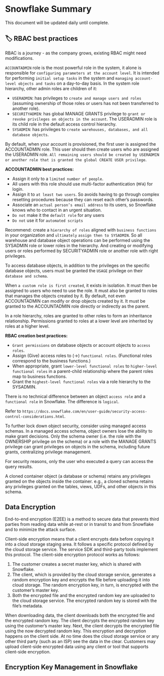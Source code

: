 # Snowflake Summary
This document will be updated daily until complete. 

## 🏷  RBAC best practices
RBAC is a journey - as the company grows, existing RBAC might need modifications. 

`ACCOUNTADMIN` role is the most powerful role in the system, it alone is responsible for `configuring parameters at the account level`. It is intended for performing `initial setup tasks` in the system and `managing account-level objects and tasks` on a day-to-day basis. In the system role hierarchy, other admin roles are children of it:
- `USERADMIN`: has privileges to `create and manage users and roles` (assuming ownership of those roles or users has not been transferred to another role).
- `SECURITYADMIN`: has global MANAGE GRANTS privilege to `grant or revoke privileges on objects in the account`. The USERADMIN role is its child role in the default access control hierarchy.
- `SYSADMIN`: has privileges to `create warehouses, databases, and all database objects`.

By default, when your account is provisioned, the first user is assigned the ACCOUNTADMIN role. This user should then create users who are assigned the USERADMIN role. `All remaining users should be created by USERADMIN or another role that is granted the global CREATE USER privilege`.

**ACCOUNTADMIN best practices:**
- Assign it only to a `limited number of people`.
- All users with this role should use multi-factor authentication (`MFA`) for login.
- Assign it to `at least two users`. So avoids having to go through complex resetting procedures because they can reset each other’s passwords.
- Associate an `actual person’s email address` to its users, so Snowflake knows who to contact in an urgent situation.
- `Do not` make it the `default role` for any users
- `Do not` use it for `automated scripts`

Recommend: create a `hierarchy of roles` aligned with `business functions` in your organization and `ultimately` `assign then to SYSADMIN`. So all warehouse and database object operations can be performed using the SYSADMIN role or lower roles in the hierarchy. And creating or modifying users or roles performed by SECURITYADMIN role or another role with right privileges.

To access database objects, in addition to the privileges on the specific database objects, users must be granted the `USAGE` privilege on their `database and schema`.

When `a custom role is first created`, it exists in isolation. It must then be assigned to users who need to use the role. It must also be granted to roles that manages the objects created by it. By default, not even ACCOUNTADMIN can modify or drop objects created by it. It must be granted to the ACCOUNTADMIN role directly or indirectly as the parent.

In a role hierarchy, roles are granted to other roles to form an inheritance relationship. Permissions granted to roles at a lower level are inherited by roles at a higher level.

**RBAC creation best practices:**
- `Grant permissions` on database objects or account objects to `access roles`.
- Assign (Give) access roles to (->) `functional roles`. (Functional roles correspond to the business functions.)
- When appropriate, grant `lower-level functional roles` to `higher-level functional roles` in a parent-child relationship where the parent roles map to business functions.
- Grant the `highest-level functional roles` via a role hierarchy to the SYSADMIN.

There is no technical difference between an object `access role` and a `functional role` in Snowflake. The difference is `logical`. 

Refer to `https://docs.snowflake.com/en/user-guide/security-access-control-considerations.html`.

To further lock down object security, consider using managed access schemas. In a managed access schema, object owners lose the ability to make grant decisions. Only the schema owner (i.e. the role with the OWNERSHIP privilege on the schema) or a role with the MANAGE GRANTS privilege can grant privileges on objects in the schema, including future grants, centralizing privilege management.

For security reasons, only the user who executed a query can access the query results.

A cloned container object (a database or schema) retains any privileges granted on the objects inside the container. e.g., a cloned schema retains any privileges granted on the tables, views, UDFs, and other objects in this schema. 

## Data Encryption
End-to-end encryption (E2EE) is a method to secure data that prevents third parties from reading data while at-rest or in transit to and from Snowflake and to minimize the attack surface.

Client-side encryption means that a client encrypts data before copying it into a cloud storage staging area. It follows a specific protocol defined by the cloud storage service. The service SDK and third-party tools implement this protocol. The client-side encryption protocol works as follows:
1. The customer creates a secret master key, which is shared with Snowflake.
2. The client, which is provided by the cloud storage service, generates a random encryption key and encrypts the file before uploading it into cloud storage. The random encryption key, in turn, is encrypted with the customer’s master key.
3. Both the encrypted file and the encrypted random key are uploaded to the cloud storage service. The encrypted random key is stored with the file’s metadata.

When downloading data, the client downloads both the encrypted file and the encrypted random key. The client decrypts the encrypted random key using the customer’s master key. Next, the client decrypts the encrypted file using the now decrypted random key. This encryption and decryption happens on the client side. At no time does the cloud storage service or any other third party (such as an ISP) see the data in the clear. Customers may upload client-side encrypted data using any client or tool that supports client-side encryption.

## Encryption Key Management in Snowflake












